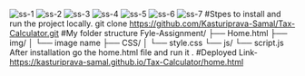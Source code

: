 ![ss-1](https://github.com/Kasturiprava-Samal/Tax-Calculator/assets/120646034/3e4044b7-c0e1-4ea3-8d90-210ed8e964ff)
![ss-2](https://github.com/Kasturiprava-Samal/Tax-Calculator/assets/120646034/ac070fcb-df8b-42ab-bc20-c5bfdae50d71)
![ss-3](https://github.com/Kasturiprava-Samal/Tax-Calculator/assets/120646034/cdacc58d-a072-444e-93fe-73bfadbbd873)
![ss-4](https://github.com/Kasturiprava-Samal/Tax-Calculator/assets/120646034/18110150-87f1-45d7-a1e8-2c1dd5477913)
![ss-5](https://github.com/Kasturiprava-Samal/Tax-Calculator/assets/120646034/aa1618b6-6e1a-4772-9e0d-60f2adffdd65)
![ss-6](https://github.com/Kasturiprava-Samal/Tax-Calculator/assets/120646034/427a556f-e83f-4180-b6cb-f460e20900cd)
![ss-7](https://github.com/Kasturiprava-Samal/Tax-Calculator/assets/120646034/02bc5795-b32b-428d-82f1-b2532d525902)
#Stpes to install and run the project locally. git clone <https://github.com/Kasturiprava-Samal/Tax-Calculator.git> #My folder structure Fyle-Assignment/ ├── Home.html ├── img/ │ └── image name ├── CSS/ │ └── style.css └── js/ └── script.js After installation go the home.html file and run it .
#Deployed Link-https://kasturiprava-samal.github.io/Tax-Calculator/home.html
